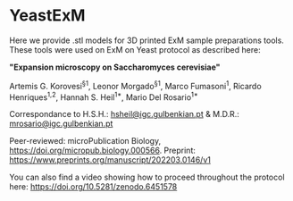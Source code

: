 # YeastExM
Here we provide .stl models for 3D printed ExM sample preparations tools. These tools were used on ExM on Yeast protocol as described here:

**"Expansion microscopy on Saccharomyces cerevisiae"**

Artemis G. Korovesi<sup>§1</sup>, Leonor Morgado<sup>§1</sup>, Marco Fumasoni<sup>1</sup>, Ricardo Henriques<sup>1,2</sup>, Hannah S. Heil<sup>1*</sup>, Mario Del Rosario<sup>1*</sup>

Correspondance to H.S.H.: hsheil@igc.gulbenkian.pt & M.D.R.: mrosario@igc.gulbenkian.pt

Peer-reviewed: microPublication Biology, https://doi.org/micropub.biology.000566.
Preprint: https://www.preprints.org/manuscript/202203.0146/v1

You can also find a video showing how to proceed throughout the protocol here: https://doi.org/10.5281/zenodo.6451578
